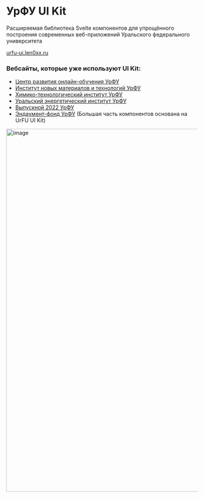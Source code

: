 # УрФУ UI Kit

Расширяемая библиотека Svelte компонентов для упрощённого построения современных веб-приложений Уральского федерального университета

[urfu-ui.len0xx.ru](https://urfu-ui.len0xx.ru)

### Вебсайты, которые уже используют UI Kit:

- [Центр развития онлайн-обучения УрФУ](https://online.urfu.ru/)
- [Институт новых материалов и технологий УрФУ](https://inmt-priem.urfu.ru/)
- [Химико-технологический институт УрФУ](https://masters-hti.urfu.ru/)
- [Уральский энергетический институт УрФУ](https://masters-enin.urfu.ru/)
- [Выпускной 2022 УрФУ](https://diplom.urfu.ru/)
- [Эндаумент-фонд УрФУ](https://endowment.urfu.ru/) (Большая часть компонентов основана на UrFU UI Kit)

<img width="956" alt="image" src="https://user-images.githubusercontent.com/21990466/219361049-b20273ff-5e0b-414d-bd65-3d678c0b1872.png">
